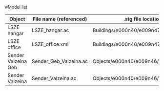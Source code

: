 #Model list


Object | File name (referenced) | .stg file location | requested | accepted | available
------ | ---------------------- | ------------------ | --------- | -------- | ---------
LSZE hangar | LSZE_hangar.ac | Buildings/e000n40/e009n47/3105345.stg | x | x | x
LSZE office | LSZE_office.xml | Buildings/e000n40/e009n47/3105345.stg | x | x |  
Sender Valzeina Geb | Sender_Geb_Valzeina.ac | Objects/e000n40/e009n46/3105338.stg | x |   |   
Sender Valzeina | Sender_Valzeina.ac | Objects/e000n40/e009n46/3105338.stg | x |   |    
